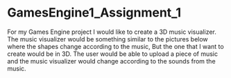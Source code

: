 # GamesEngine1_Assignment_1

For my Games Engine project I would like to create a 3D music visualizer. The music visualizer would be something similar to the pictures below where the shapes change according to the music, But the one that I want to create would be in 3D.
The user would be able to upload a piece of music and the music visualizer would change according to the sounds from the music.
